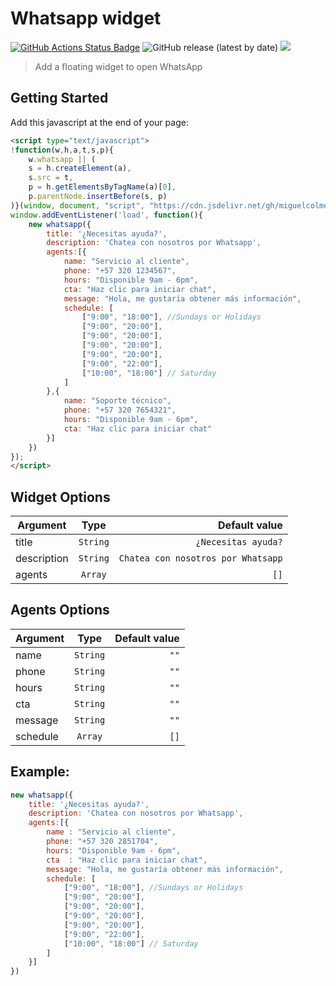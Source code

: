 # Whatsapp widget
[![GitHub Actions Status Badge](https://github.com/miguelcolmenares/whatsapp-widget/workflows/CodeQL/badge.svg)](https://github.com/miguelcolmenares/whatsapp-widget/actions/workflows/codeql-analysis.yml)
![GitHub release (latest by date)](https://img.shields.io/github/v/release/miguelcolmenares/whatsapp-widget)
[![](https://data.jsdelivr.com/v1/package/gh/miguelcolmenares/whatsapp-widget/badge?style=rounded)](https://www.jsdelivr.com/package/gh/miguelcolmenares/whatsapp-widget)

> Add a floating widget to open WhatsApp

## Getting Started

Add this javascript at the end of your page:
```html
<script type="text/javascript">
!function(w,h,a,t,s,p){
    w.whatsapp || (
    s = h.createElement(a),
    s.src = t,
    p = h.getElementsByTagName(a)[0],
    p.parentNode.insertBefore(s, p)
)}(window, document, "script", "https://cdn.jsdelivr.net/gh/miguelcolmenares/whatsapp-widget/dist/js/whatsapp-widget.js");
window.addEventListener('load', function(){
    new whatsapp({
        title: '¿Necesitas ayuda?',
        description: 'Chatea con nosotros por Whatsapp',
        agents:[{
            name: "Servicio al cliente",
            phone: "+57 320 1234567",
            hours: "Disponible 9am - 6pm",
            cta: "Haz clic para iniciar chat",
            message: "Hola, me gustaría obtener más información",
            schedule: [
                ["9:00", "18:00"], //Sundays or Holidays
                ["9:00", "20:00"],
                ["9:00", "20:00"],
                ["9:00", "20:00"],
                ["9:00", "20:00"],
                ["9:00", "22:00"],
                ["10:00", "18:00"] // Saturday
            ]
        },{
            name: "Soporte técnico",
            phone: "+57 320 7654321",
            hours: "Disponible 9am - 6pm",
            cta: "Haz clic para iniciar chat"
        }]
    })
});
</script>
```

## Widget Options

| Argument        | Type           | Default value  |
| --------------|:--------:| ---------------------------------:|
| title         | `String` | `¿Necesitas ayuda?`               |
| description   | `String` | `Chatea con nosotros por Whatsapp` |
| agents        | `Array`  | `[]` |

## Agents Options
| Argument      | Type     | Default value  |
| --------------|:--------:| ----:|
| name          | `String` | `""` |
| phone         | `String` | `""` |
| hours         | `String` | `""` |
| cta           | `String` | `""` |
| message       | `String` | `""` |
| schedule      | `Array`  | `[]` |

## Example:
```javascript
new whatsapp({
    title: '¿Necesitas ayuda?',
    description: 'Chatea con nosotros por Whatsapp',
    agents:[{
        name : "Servicio al cliente",
        phone: "+57 320 2851704",
        hours: "Disponible 9am - 6pm",
        cta  : "Haz clic para iniciar chat",
        message: "Hola, me gustaría obtener más información",
        schedule: [
            ["9:00", "18:00"], //Sundays or Holidays
            ["9:00", "20:00"],
            ["9:00", "20:00"],
            ["9:00", "20:00"],
            ["9:00", "20:00"],
            ["9:00", "22:00"],
            ["10:00", "18:00"] // Saturday
        ]
    }]
})
```
